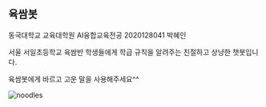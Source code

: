## 육쌈봇

동국대학교 교육대학원 AI융합교육전공 2020128041 박혜인

서울 서일초등학교 육쌈반 학생들에게 학급 규칙을 알려주는 친절하고 상냥한 챗봇입니다.

육쌈봇에게 바르고 고운 말을 사용해주세요^^

![noodles](https://user-images.githubusercontent.com/82355513/118577962-4856fc80-b7c6-11eb-83ac-db31dc952715.png)
